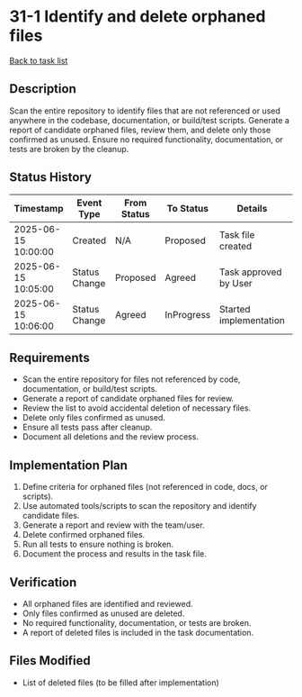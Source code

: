 # 31-1 Identify and delete orphaned files

[Back to task list](../tasks.md)

## Description
Scan the entire repository to identify files that are not referenced or used anywhere in the codebase, documentation, or build/test scripts. Generate a report of candidate orphaned files, review them, and delete only those confirmed as unused. Ensure no required functionality, documentation, or tests are broken by the cleanup.

## Status History
| Timestamp | Event Type | From Status | To Status | Details | User |
|-----------|------------|-------------|-----------|---------|------|
| 2025-06-15 10:00:00 | Created | N/A | Proposed | Task file created | AI_Agent |
| 2025-06-15 10:05:00 | Status Change | Proposed | Agreed | Task approved by User | tomtang |
| 2025-06-15 10:06:00 | Status Change | Agreed | InProgress | Started implementation | AI_Agent |

## Requirements
- Scan the entire repository for files not referenced by code, documentation, or build/test scripts.
- Generate a report of candidate orphaned files for review.
- Review the list to avoid accidental deletion of necessary files.
- Delete only files confirmed as unused.
- Ensure all tests pass after cleanup.
- Document all deletions and the review process.

## Implementation Plan
1. Define criteria for orphaned files (not referenced in code, docs, or scripts).
2. Use automated tools/scripts to scan the repository and identify candidate files.
3. Generate a report and review with the team/user.
4. Delete confirmed orphaned files.
5. Run all tests to ensure nothing is broken.
6. Document the process and results in the task file.

## Verification
- All orphaned files are identified and reviewed.
- Only files confirmed as unused are deleted.
- No required functionality, documentation, or tests are broken.
- A report of deleted files is included in the task documentation.

## Files Modified
- List of deleted files (to be filled after implementation) 